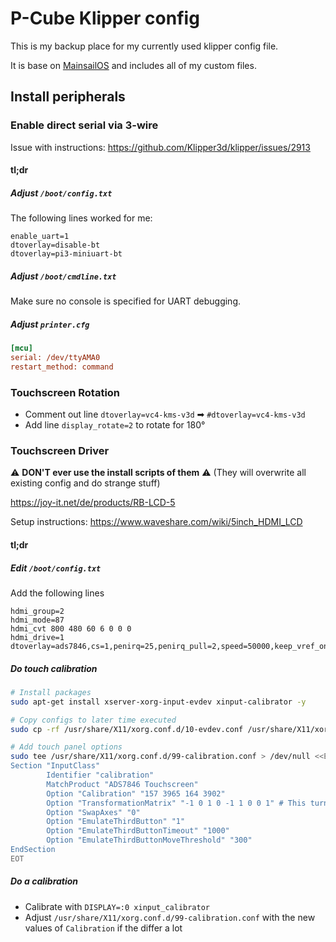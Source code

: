 # P-Cube Klipper config

This is my backup place for my currently used klipper config file.

It is base on [MainsailOS](https://docs-os.mainsail.xyz/) and includes all of my custom files.

## Install peripherals

### Enable direct serial via 3-wire

Issue with instructions: https://github.com/Klipper3d/klipper/issues/2913

#### tl;dr

##### Adjust `/boot/config.txt`

The following lines worked for me:

```text
enable_uart=1
dtoverlay=disable-bt
dtoverlay=pi3-miniuart-bt
```

##### Adjust `/boot/cmdline.txt`

Make sure no console is specified for UART debugging.

##### Adjust `printer.cfg`

```cfg
[mcu]
serial: /dev/ttyAMA0
restart_method: command
```

### Touchscreen Rotation

* Comment out line `dtoverlay=vc4-kms-v3d` ➡ `#dtoverlay=vc4-kms-v3d`
* Add line `display_rotate=2` to rotate for 180°

### Touchscreen Driver

⚠ __DON'T ever use the install scripts of them__ ⚠ (They will overwrite all existing config and do strange stuff)

https://joy-it.net/de/products/RB-LCD-5

Setup instructions: https://www.waveshare.com/wiki/5inch_HDMI_LCD

#### tl;dr

##### Edit `/boot/config.txt`

Add the following lines

```text
hdmi_group=2
hdmi_mode=87
hdmi_cvt 800 480 60 6 0 0 0
hdmi_drive=1
dtoverlay=ads7846,cs=1,penirq=25,penirq_pull=2,speed=50000,keep_vref_on=0,swapxy=0,pmax=255,xohms=150,xmin=200,xmax=3900,ymin=200,ymax=3900
```

##### Do touch calibration

```bash
# Install packages
sudo apt-get install xserver-xorg-input-evdev xinput-calibrator -y

# Copy configs to later time executed
sudo cp -rf /usr/share/X11/xorg.conf.d/10-evdev.conf /usr/share/X11/xorg.conf.d/45-evdev.conf          

# Add touch panel options
sudo tee /usr/share/X11/xorg.conf.d/99-calibration.conf > /dev/null <<EOT
Section "InputClass"
        Identifier "calibration"
        MatchProduct "ADS7846 Touchscreen"
        Option "Calibration" "157 3965 164 3902"
        Option "TransformationMatrix" "-1 0 1 0 -1 1 0 0 1" # This turns also the touch 180°
        Option "SwapAxes" "0"
        Option "EmulateThirdButton" "1"
        Option "EmulateThirdButtonTimeout" "1000"
        Option "EmulateThirdButtonMoveThreshold" "300"
EndSection
EOT
```

##### Do a calibration

* Calibrate with `DISPLAY=:0 xinput_calibrator`
* Adjust `/usr/share/X11/xorg.conf.d/99-calibration.conf` with the new values of `Calibration` if the differ a lot
